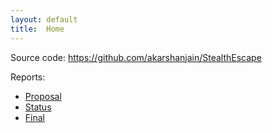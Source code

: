 ```yaml
---
layout: default
title:  Home
---
```


Source code: https://github.com/akarshanjain/StealthEscape

Reports:

- [Proposal](proposal.html)
- [Status](status.html)
- [Final](final.html)

